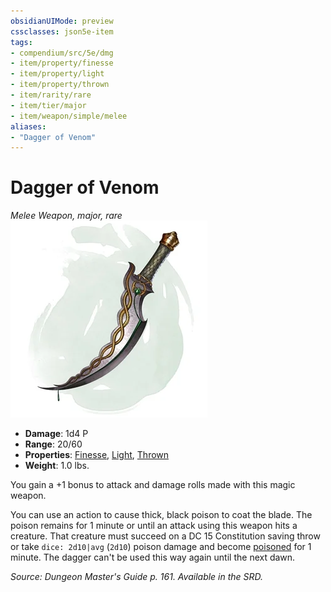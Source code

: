 ```yaml
---
obsidianUIMode: preview
cssclasses: json5e-item
tags:
- compendium/src/5e/dmg
- item/property/finesse
- item/property/light
- item/property/thrown
- item/rarity/rare
- item/tier/major
- item/weapon/simple/melee
aliases: 
- "Dagger of Venom"
---
```

# Dagger of Venom
*Melee Weapon, major, rare*  
![](4-Resources/Compendium/items/img/dagger-of-venom.webp#right)  

- **Damage**: 1d4 P
- **Range**: 20/60
- **Properties**: [Finesse](4-Resources/Compendium/rules/item-properties.md#Finesse), [Light](4-Resources/Compendium/rules/item-properties.md#Light), [Thrown](4-Resources/Compendium/rules/item-properties.md#Thrown)
- **Weight**: 1.0 lbs.

You gain a +1 bonus to attack and damage rolls made with this magic weapon.

You can use an action to cause thick, black poison to coat the blade. The poison remains for 1 minute or until an attack using this weapon hits a creature. That creature must succeed on a DC 15 Constitution saving throw or take `dice: 2d10|avg` (`2d10`) poison damage and become [poisoned](4-Resources/Compendium/rules/conditions.md#poisoned) for 1 minute. The dagger can't be used this way again until the next dawn.

*Source: Dungeon Master's Guide p. 161. Available in the SRD.*